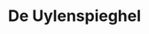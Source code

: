 ---
title: 'De Uylenspieghel'
description: 'Top 10 redenen waarom ...!'
heading: '<i>De</i> Uylenspieghel'
---